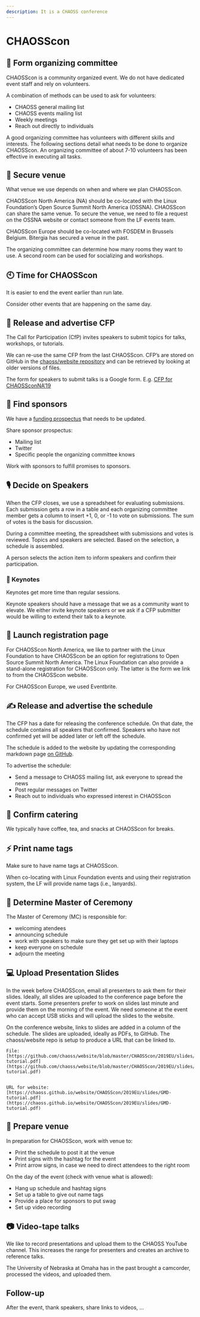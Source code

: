 ```yaml
---
description: It is a CHAOSS conference
---
```


# CHAOSScon

## 👥 Form organizing committee

CHAOSScon is a community organized event. We do not have dedicated event staff and rely on volunteers.

A combination of methods can be used to ask for volunteers:

* CHAOSS general mailing list
* CHAOSS events mailing list
* Weekly meetings
* Reach out directly to individuals

A good organizing committee has volunteers with different skills and interests. The following sections detail what needs to be done to organize CHAOSScon. An organizing committee of about 7-10 volunteers has been effective in executing all tasks.

## 🎪 Secure venue

What venue we use depends on when and where we plan CHAOSScon.

CHAOSScon North America \(NA\) should be co-located with the Linux Foundation’s Open Source Summit North America \(OSSNA\). CHAOSScon can share the same venue. To secure the venue, we need to file a request on the OSSNA website or contact someone from the LF events team.

CHAOSScon Europe should be co-located with FOSDEM in Brussels Belgium. Bitergia has secured a venue in the past.

The organizing committee can determine how many rooms they want to use. A second room can be used for socializing and workshops.

## 🕙 Time for CHAOSScon

It is easier to end the event earlier than run late.

Consider other events that are happening on the same day.

## 📗 Release and advertise CFP

The Call for Participation \(CfP\) invites speakers to submit topics for talks, workshops, or tutorials.

We can re-use the same CFP from the last CHAOSScon. CFP’s are stored on GitHub in the [chaoss/website repository](https://github.com/chaoss/website/tree/master/CHAOSScon) and can be retrieved by looking at older versions of files.

The form for speakers to submit talks is a Google form. E.g. [CFP for CHAOSSconNA’19](https://docs.google.com/forms/d/1MKb39UHpsrDydRjSRwRjEeQNywFeNckvjSfpJtUUfkY/edit)

## 🤠 Find sponsors

We have a [funding prospectus](https://github.com/chaoss/website/blob/master/CHAOSScon/2019NA/CHAOSSconNA19_funding_prospectus.docx) that needs to be updated.

Share sponsor prospectus:

* Mailing list
* Twitter
* Specific people the organizing committee knows

Work with sponsors to fulfill promises to sponsors.

## 🎙 Decide on Speakers

When the CFP closes, we use a spreadsheet for evaluating submissions. Each submission gets a row in a table and each organizing committee member gets a column to insert +1, 0, or -1 to vote on submissions. The sum of votes is the basis for discussion.

During a committee meeting, the spreadsheet with submissions and votes is reviewed. Topics and speakers are selected. Based on the selection, a schedule is assembled.

A person selects the action item to inform speakers and confirm their participation.

### 📆 Keynotes

Keynotes get more time than regular sessions.

Keynote speakers should have a message that we as a community want to elevate. We either invite keynote speakers or we ask if a CFP submitter would be willing to extend their talk to a keynote.

## 📔 Launch registration page

For CHAOSScon North America, we like to partner with the Linux Foundation to have CHAOSScon be an option for registrations to Open Source Summit North America. The Linux Foundation can also provide a stand-alone registration for CHAOSScon only. The latter is the form we link to from the CHAOSScon website.

For CHAOSScon Europe, we used Eventbrite.

## ✍ Release and advertise the schedule

The CFP has a date for releasing the conference schedule. On that date, the schedule contains all speakers that confirmed. Speakers who have not confirmed yet will be added later or left off the schedule.

The schedule is added to the website by updating the corresponding markdown page [on GitHub](https://github.com/chaoss/website/tree/master/CHAOSScon).

To advertise the schedule:

* Send a message to CHAOSS mailing list, ask everyone to spread the news
* Post regular messages on Twitter
* Reach out to individuals who expressed interest in CHAOSScon

## 🍟 Confirm catering

We typically have coffee, tea, and snacks at CHAOSScon for breaks.

## ⚡ Print name tags

Make sure to have name tags at CHAOSScon.

When co-locating with Linux Foundation events and using their registration system, the LF will provide name tags \(i.e., lanyards\).

## 🥳 Determine Master of Ceremony

The Master of Ceremony \(MC\) is responsible for:

* welcoming atendees
* announcing schedule
* work with speakers to make sure they get set up with their laptops
* keep everyone on schedule
* adjourn the meeting

## 💻 Upload Presentation Slides

In the week before CHAOSScon, email all presenters to ask them for their slides. Ideally, all slides are uploaded to the conference page before the event starts. Some presenters prefer to work on slides last minute and provide them on the morning of the event. We need someone at the event who can accept USB sticks and will upload the slides to the website.

On the conference website, links to slides are added in a column of the schedule. The slides are uploaded, ideally as PDFs, to GitHub. The chaoss/website repo is setup to produce a URL that can be linked to.

```text
File: [https://github.com/chaoss/website/blob/master/CHAOSScon/2019EU/slides/GMD-tutorial.pdf](https://github.com/chaoss/website/blob/master/CHAOSScon/2019EU/slides/GMD-tutorial.pdf)


URL for website: [https://chaoss.github.io/website/CHAOSScon/2019EU/slides/GMD-tutorial.pdf](https://chaoss.github.io/website/CHAOSScon/2019EU/slides/GMD-tutorial.pdf) 
```

## 📀 Prepare venue

In preparation for CHAOSScon, work with venue to:

* Print the schedule to post it at the venue
* Print signs with the hashtag for the event
* Print arrow signs, in case we need to direct attendees to the right room

On the day of the event \(check with venue what is allowed\):

* Hang up schedule and hashtag signs
* Set up a table to give out name tags
* Provide a place for sponsors to put swag
* Set up video recording

## 📷 Video-tape talks

We like to record presentations and upload them to the CHAOSS YouTube channel. This increases the range for presenters and creates an archive to reference talks.

The University of Nebraska at Omaha has in the past brought a camcorder, processed the videos, and uploaded them.

## Follow-up

After the event, thank speakers, share links to videos, ...

